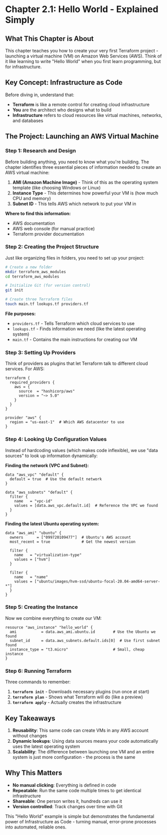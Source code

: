 # Chapter 2.1: Hello World - Explained Simply

## What This Chapter is About

This chapter teaches you how to create your very first Terraform project - launching a virtual machine (VM) on Amazon Web Services (AWS). Think of it like learning to write "Hello World" when you first learn programming, but for infrastructure.

## Key Concept: Infrastructure as Code

Before diving in, understand that:
- **Terraform** is like a remote control for creating cloud infrastructure
- **You** are the architect who designs what to build
- **Infrastructure** refers to cloud resources like virtual machines, networks, and databases

## The Project: Launching an AWS Virtual Machine

### Step 1: Research and Design

Before building anything, you need to know what you're building. The chapter identifies three essential pieces of information needed to create an AWS virtual machine:

1. **AMI (Amazon Machine Image)** - Think of this as the operating system template (like choosing Windows or Linux)
2. **Instance Type** - This determines how powerful your VM is (how much CPU and memory)
3. **Subnet ID** - This tells AWS which network to put your VM in

**Where to find this information:**
- AWS documentation
- AWS web console (for manual practice)
- Terraform provider documentation

### Step 2: Creating the Project Structure

Just like organizing files in folders, you need to set up your project:

```bash
# Create a new folder
mkdir terraform_aws_modules
cd terraform_aws_modules

# Initialize Git (for version control)
git init

# Create three Terraform files
touch main.tf lookups.tf providers.tf
```

**File purposes:**
- `providers.tf` - Tells Terraform which cloud services to use
- `lookups.tf` - Finds information we need (like the latest operating system)
- `main.tf` - Contains the main instructions for creating our VM

### Step 3: Setting Up Providers

Think of providers as plugins that let Terraform talk to different cloud services. For AWS:

```t
terraform {
  required_providers {
    aws = {
      source  = "hashicorp/aws"
      version = "~> 5.0"
    }
  }
}

provider "aws" {
  region = "us-east-1"  # Which AWS datacenter to use
}
```

### Step 4: Looking Up Configuration Values

Instead of hardcoding values (which makes code inflexible), we use "data sources" to look up information dynamically:

**Finding the network (VPC and Subnet):**
```t
data "aws_vpc" "default" {
  default = true  # Use the default network
}

data "aws_subnets" "default" {
  filter {
    name   = "vpc-id"
    values = [data.aws_vpc.default.id]  # Reference the VPC we found
  }
}
```

**Finding the latest Ubuntu operating system:**
```t
data "aws_ami" "ubuntu" {
  owners      = ["099720109477"]  # Ubuntu's AWS account
  most_recent = true              # Get the newest version
  
  filter {
    name   = "virtualization-type"
    values = ["hvm"]
  }
  
  filter {
    name   = "name"
    values = ["ubuntu/images/hvm-ssd/ubuntu-focal-20.04-amd64-server-*"]
  }
}
```

### Step 5: Creating the Instance

Now we combine everything to create our VM:

```t
resource "aws_instance" "hello_world" {
  ami           = data.aws_ami.ubuntu.id        # Use the Ubuntu we found
  subnet_id     = data.aws_subnets.default.ids[0]  # Use first subnet found
  instance_type = "t3.micro"                    # Small, cheap instance
}
```

### Step 6: Running Terraform

Three commands to remember:

1. **`terraform init`** - Downloads necessary plugins (run once at start)
2. **`terraform plan`** - Shows what Terraform will do (like a preview)
3. **`terraform apply`** - Actually creates the infrastructure

## Key Takeaways

1. **Reusability**: This same code can create VMs in any AWS account without changes
2. **Dynamic lookups**: Using data sources means your code automatically uses the latest operating system
3. **Scalability**: The difference between launching one VM and an entire system is just more configuration - the process is the same

## Why This Matters

- **No manual clicking**: Everything is defined in code
- **Repeatable**: Run the same code multiple times to get identical infrastructure
- **Shareable**: One person writes it, hundreds can use it
- **Version controlled**: Track changes over time with Git

This "Hello World" example is simple but demonstrates the fundamental power of Infrastructure as Code - turning manual, error-prone processes into automated, reliable ones.
